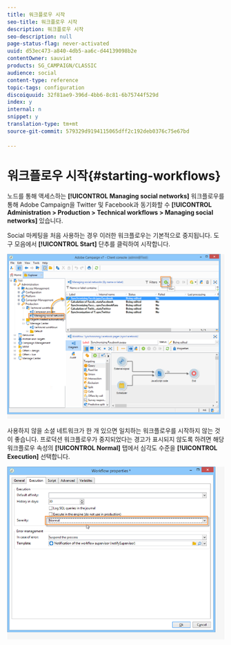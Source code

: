 ```yaml
---
title: 워크플로우 시작
seo-title: 워크플로우 시작
description: 워크플로우 시작
seo-description: null
page-status-flag: never-activated
uuid: d53ec473-a840-4db5-aa6c-d44139098b2e
contentOwner: sauviat
products: SG_CAMPAIGN/CLASSIC
audience: social
content-type: reference
topic-tags: configuration
discoiquuid: 32f81ae9-396d-4bb6-8c81-6b75744f529d
index: y
internal: n
snippet: y
translation-type: tm+mt
source-git-commit: 579329d9194115065dff2c192deb0376c75e67bd

---
```



# 워크플로우 시작{#starting-workflows}

노드를 통해 액세스하는 **[!UICONTROL Managing social networks]** 워크플로우를 통해 Adobe Campaign을 Twitter 및 Facebook과 동기화할 수 **[!UICONTROL Administration > Production > Technical workflows > Managing social networks]** 있습니다.

Social 마케팅을 처음 사용하는 경우 이러한 워크플로우는 기본적으로 중지됩니다. 도구 모음에서 **[!UICONTROL Start]** 단추를 클릭하여 시작합니다.

![](assets/social_start_workflows.png)

사용하지 않을 소셜 네트워크가 한 개 있으면 일치하는 워크플로우를 시작하지 않는 것이 좋습니다. 프로덕션 워크플로우가 중지되었다는 경고가 표시되지 않도록 하려면 해당 워크플로우 속성의 **[!UICONTROL Normal]** 탭에서 심각도 수준을 **[!UICONTROL Execution]** 선택합니다.

![](assets/social_start_workflows2.png)

